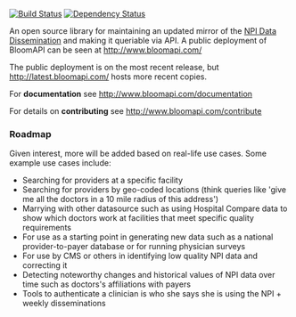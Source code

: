 [![Build Status](https://secure.travis-ci.org/untoldone/bloomapi.png)](http://travis-ci.org/untoldone/bloomapi)
[![Dependency Status](https://gemnasium.com/untoldone/bloomapi.svg)](https://gemnasium.com/untoldone/bloomapi)

An open source library for maintaining an updated mirror of the [NPI Data Dissemination](http://nppes.viva-it.com/NPI_Files.html) and making it queriable via API.
A public deployment of BloomAPI can be seen at http://www.bloomapi.com/

The public deployment is on the most recent release, but http://latest.bloomapi.com/ hosts more recent copies.

For **documentation** see http://www.bloomapi.com/documentation

For details on **contributing** see http://www.bloomapi.com/contribute

### Roadmap

Given interest, more will be added based on real-life use cases. Some example use cases include:

- Searching for providers at a specific facility
- Searching for providers by geo-coded locations (think queries like 'give me all the doctors in a 10 mile radius of this address')
- Marrying with other datasource such as using Hospital Compare data to show which doctors work at facilities that meet specific quality requirements
- For use as a starting point in generating new data such as a national provider-to-payer database or for running physician surveys
- For use by CMS or others in identifying low quality NPI data and correcting it
- Detecting noteworthy changes and historical values of NPI data over time such as doctors's affiliations with payers
- Tools to authenticate a clinician is who she says she is using the NPI + weekly disseminations

